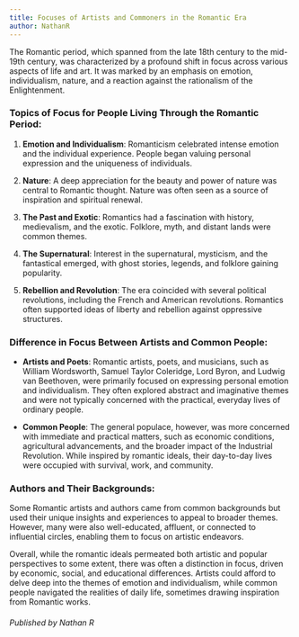 ```yaml
---
title: Focuses of Artists and Commoners in the Romantic Era
author: NathanR
---
```

The Romantic period, which spanned from the late 18th century to the mid-19th century, was characterized by a profound shift in focus across various aspects of life and art. It was marked by an emphasis on emotion, individualism, nature, and a reaction against the rationalism of the Enlightenment.

### Topics of Focus for People Living Through the Romantic Period:

1. **Emotion and Individualism**: Romanticism celebrated intense emotion and the individual experience. People began valuing personal expression and the uniqueness of individuals.

2. **Nature**: A deep appreciation for the beauty and power of nature was central to Romantic thought. Nature was often seen as a source of inspiration and spiritual renewal.

3. **The Past and Exotic**: Romantics had a fascination with history, medievalism, and the exotic. Folklore, myth, and distant lands were common themes.

4. **The Supernatural**: Interest in the supernatural, mysticism, and the fantastical emerged, with ghost stories, legends, and folklore gaining popularity.

5. **Rebellion and Revolution**: The era coincided with several political revolutions, including the French and American revolutions. Romantics often supported ideas of liberty and rebellion against oppressive structures.

### Difference in Focus Between Artists and Common People:

- **Artists and Poets**: Romantic artists, poets, and musicians, such as William Wordsworth, Samuel Taylor Coleridge, Lord Byron, and Ludwig van Beethoven, were primarily focused on expressing personal emotion and individualism. They often explored abstract and imaginative themes and were not typically concerned with the practical, everyday lives of ordinary people.

- **Common People**: The general populace, however, was more concerned with immediate and practical matters, such as economic conditions, agricultural advancements, and the broader impact of the Industrial Revolution. While inspired by romantic ideals, their day-to-day lives were occupied with survival, work, and community.

### Authors and Their Backgrounds:

Some Romantic artists and authors came from common backgrounds but used their unique insights and experiences to appeal to broader themes. However, many were also well-educated, affluent, or connected to influential circles, enabling them to focus on artistic endeavors. 

Overall, while the romantic ideals permeated both artistic and popular perspectives to some extent, there was often a distinction in focus, driven by economic, social, and educational differences. Artists could afford to delve deep into the themes of emotion and individualism, while common people navigated the realities of daily life, sometimes drawing inspiration from Romantic works.




###### Published by Nathan R
